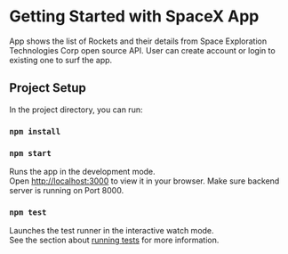 # Getting Started with SpaceX App

App shows the list of Rockets and their details from  Space Exploration Technologies Corp open source API. User can create account or login to existing one to surf the app.

## Project Setup

In the project directory, you can run:

### `npm install`
### `npm start`

Runs the app in the development mode.\
Open [http://localhost:3000](http://localhost:3000) to view it in your browser. Make sure backend server is running on Port 8000.

### `npm test`

Launches the test runner in the interactive watch mode.\
See the section about [running tests](https://facebook.github.io/create-react-app/docs/running-tests) for more information.
